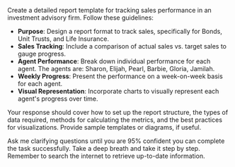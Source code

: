 Create a detailed report template for tracking sales performance in an investment advisory firm. Follow these guidelines:

- **Purpose**: Design a report format to track sales, specifically for Bonds, Unit Trusts, and Life Insurance.
- **Sales Tracking**: Include a comparison of actual sales vs. target sales to gauge progress.
- **Agent Performance**: Break down individual performance for each agent. The agents are: Sharon, Elijah, Pearl, Barbie, Gloria, Jamilah.
- **Weekly Progress**: Present the performance on a week-on-week basis for each agent.
- **Visual Representation**: Incorporate charts to visually represent each agent's progress over time.

Your response should cover how to set up the report structure, the types of data required, methods for calculating the metrics, and the best practices for visualizations. Provide sample templates or diagrams, if useful.

Ask me clarifying questions until you are 95% confident you can complete the task successfully. Take a deep breath and take it step by step. Remember to search the internet to retrieve up-to-date information.